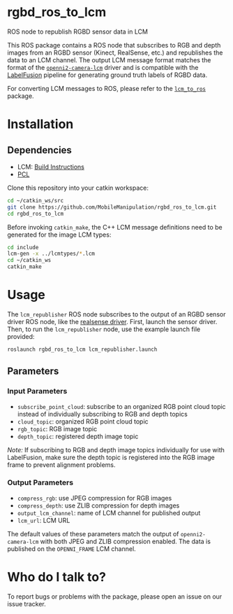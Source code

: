# rgbd_ros_to_lcm
ROS node to republish RGBD sensor data in LCM

This ROS package contains a ROS node that subscribes to RGB and depth images from an RGBD sensor (Kinect, RealSense, etc.) and republishes the data to an LCM channel. The output LCM message format matches the format of the [`openni2-camera-lcm`](https://github.com/openhumanoids/openni2-camera-lcm) driver and is compatible with the [LabelFusion](http://labelfusion.csail.mit.edu/) pipeline for generating ground truth labels of RGBD data.

For converting LCM messages to ROS, please refer to the [`lcm_to_ros`](https://github.com/nrjl/lcm_to_ros) package.

# Installation

## Dependencies

* LCM: [Build Instructions](https://github.com/lcm-proj/lcm/blob/master/docs/content/build-instructions.md)
* [PCL](https://github.com/PointCloudLibrary/pcl)

Clone this repository into your catkin workspace: 
```bash
cd ~/catkin_ws/src
git clone https://github.com/MobileManipulation/rgbd_ros_to_lcm.git
cd rgbd_ros_to_lcm
```

Before invoking `catkin_make`, the C++ LCM message definitions need to be generated for the image LCM types:

```bash
cd include
lcm-gen -x ../lcmtypes/*.lcm
cd ~/catkin_ws
catkin_make
```

# Usage

The `lcm_republisher` ROS node subscribes to the output of an RGBD sensor driver ROS node, like the [realsense driver](https://github.com/intel-ros/realsense). First, launch the sensor driver. Then, to run the `lcm_republisher` node, use the example launch file provided:

```bash
roslaunch rgbd_ros_to_lcm lcm_republisher.launch
```

## Parameters

### Input Parameters

* `subscribe_point_cloud`: subscribe to an organized RGB point cloud topic instead of individually subscribing to RGB and depth topics
* `cloud_topic`: organized RGB point cloud topic 
* `rgb_topic`: RGB image topic
* `depth_topic`: registered depth image topic

*Note:* If subscribing to RGB and depth image topics individually for use with LabelFusion, make sure the depth topic is registered into the RGB image frame to prevent alignment problems. 

### Output Parameters

* `compress_rgb`: use JPEG compression for RGB images
* `compress_depth`: use ZLIB compression for depth images
* `output_lcm_channel`: name of LCM channel for published output
* `lcm_url`: LCM URL

The default values of these parameters match the output of `openni2-camera-lcm` with both JPEG and ZLIB compression enabled. The data is published on the `OPENNI_FRAME` LCM channel.

# Who do I talk to?

To report bugs or problems with the package, please open an issue on our issue tracker.




